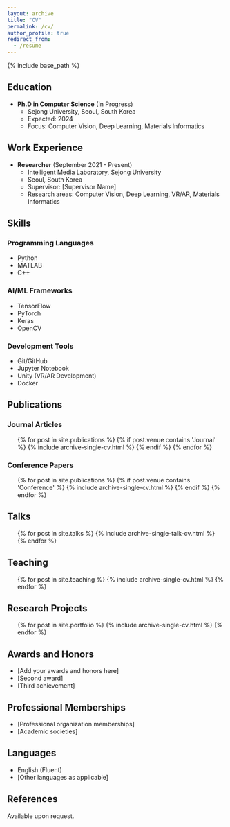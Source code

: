 ```yaml
---
layout: archive
title: "CV"
permalink: /cv/
author_profile: true
redirect_from:
  - /resume
---
```


{% include base_path %}

## Education

* **Ph.D in Computer Science** (In Progress)
  * Sejong University, Seoul, South Korea
  * Expected: 2024
  * Focus: Computer Vision, Deep Learning, Materials Informatics

## Work Experience

* **Researcher** (September 2021 - Present)
  * Intelligent Media Laboratory, Sejong University
  * Seoul, South Korea
  * Supervisor: [Supervisor Name]
  * Research areas: Computer Vision, Deep Learning, VR/AR, Materials Informatics

## Skills

### Programming Languages
* Python
* MATLAB
* C++

### AI/ML Frameworks
* TensorFlow
* PyTorch
* Keras
* OpenCV

### Development Tools
* Git/GitHub
* Jupyter Notebook
* Unity (VR/AR Development)
* Docker

## Publications

### Journal Articles
  <ul>{% for post in site.publications %}
    {% if post.venue contains 'Journal' %}
      {% include archive-single-cv.html %}
    {% endif %}
  {% endfor %}</ul>

### Conference Papers
  <ul>{% for post in site.publications %}
    {% if post.venue contains 'Conference' %}
      {% include archive-single-cv.html %}
    {% endif %}
  {% endfor %}</ul>

## Talks
  <ul>{% for post in site.talks %}
    {% include archive-single-talk-cv.html %}
  {% endfor %}</ul>

## Teaching
  <ul>{% for post in site.teaching %}
    {% include archive-single-cv.html %}
  {% endfor %}</ul>

## Research Projects
  <ul>{% for post in site.portfolio %}
    {% include archive-single-cv.html %}
  {% endfor %}</ul>

## Awards and Honors
* [Add your awards and honors here]
* [Second award]
* [Third achievement]

## Professional Memberships
* [Professional organization memberships]
* [Academic societies]

## Languages
* English (Fluent)
* [Other languages as applicable]

## References
Available upon request.